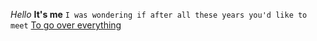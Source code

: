 *Hello*
**It's me**
`I was wondering if after all these years you'd like to meet`
[To go over everything](https://github.com)
